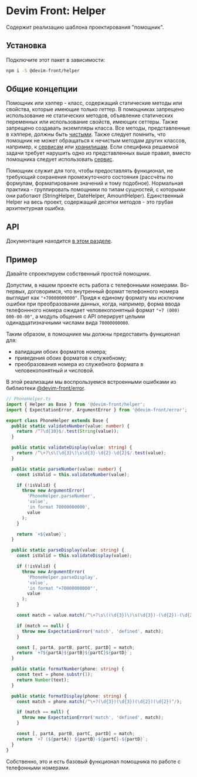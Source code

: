 # Devim Front: Helper

Содержит реализацию шаблона проектирования "помощник".

## Установка

Подключите этот пакет в зависимости:

```bash
npm i -S @devim-front/helper
```

## Общие концепции

Помощник или хэлпер - класс, содержащий статические методы или свойства, которые имеющие только геттер. В помощниках запрещено использование не статических методов, объявление статических переменных или использование свойств, имеющих сеттеры. Также запрещено создавать экземпляры класса. Все методы, представленные в хэлпере, должны быть [чистыми](https://ru.wikipedia.org/wiki/%D0%A7%D0%B8%D1%81%D1%82%D0%BE%D1%82%D0%B0_%D1%84%D1%83%D0%BD%D0%BA%D1%86%D0%B8%D0%B8). Также следует помнить, что помощник не может обращаться к нечистым методам других классов, например, к [сервисам](https://github.com/devim-front/service) или [хранилищам](https://github.com/devim-front/store). Если специфика решаемой задачи требует нарушить одно из представленных выше правил, вместо помощника следует использовать [сервис](https://github.com/devim-front/service).

Помощник служит для того, чтобы предоставлять функционал, не требующий сохранения промежуточного состояния (рассчёты по формулам, форматирование значений и тому подобное). Нормальная практика - группировать помощники по типам сущностей, с которыми они работают (StringHelper, DateHelper, AmountHelper). Единственный Helper на весь проект, содержащий десятки методов - это грубая архитектурная ошибка.

## API

Документация находится [в этом разделе](https://github.com/devim-front/helper/tree/master/docs).

## Пример

Давайте спроектируем собственный простой помощник.

Допустим, в нашем проекте есть работа с телефонными номерами. Во-первых, договоримся, что внутренный формат телефонного номера выглядит как `"+70000000000"`. Придя к единому формату мы исключим ошибки при преобразовании данных, когда, например, форма ввода телефоннного номера ожидает человекопонятный формат `"+7 (000) 000-00-00"`, а модуль общения с API оперирует целыми одинадцатизначными числами вида `70000000000`.

Таким образом, в помощнике мы должны предоставить функционал для:

- валидации обоих форматов номера;
- приведения обоих форматов к служебному;
- преобразования номера из служебного формата в человекопонятный и числовой.

В этой реализации мы воспрользуемся встроенными ошибками из библиотеки [@devim-front/error](https://github.com/devim-front/error).

```typescript
// PhoneHelper.ts
import { Helper as Base } from '@devim-front/helper';
import { ExpectationError, ArgumentError } from '@devim-front/error';

export class PhoneHelper extends Base {
  public static validateNumber(value: number) {
    return /^7\d{10}$/.test(String(value));
  }

  public static validateDisplay(value: string) {
    return /^\+7\s\(\d{3}\)\s\d{3}-\d{2}-\d{2}$/.test(value);
  }

  public static parseNumber(value: number) {
    const isValid = this.validateNumber(value);

    if (!isValid) {
      throw new ArgumentError(
        'PhoneHelper.parseNumber',
        'value',
        'in format 70000000000',
        value
      );
    }

    return `+${value}`;
  }

  public static parseDisplay(value: string) {
    const isValid = this.validateDisplay(value);

    if (!isValid) {
      throw new ArgumentError(
        'PhoneHelper.parseDisplay',
        'value',
        'in format "+70000000000"',
        value
      );
    }

    const match = value.match(/^\+7\s\((\d{3})\)\s(\d{3})-(\d{2})-(\d{2})$/);

    if (match == null) {
      throw new ExpectationError('match', 'defined', match);
    }

    const [, partA, partB, partC, partD] = match;
    return `+7${partA}${partB}${partC}${partD}`;
  }

  public static formatNumber(phone: string) {
    const text = phone.substr(1);
    return Number(text);
  }

  public static formatDisplay(phone: string) {
    const match = phone.match(/^\+7(\d{3})(\d{3})(\d{2})(\d{2})^/);

    if (match == null) {
      throw new ExpectationError('match', 'defined', match);
    }

    const [, partA, partB, partC, partD] = match;
    return `+7 (${partA}) ${partB}-${partC}-${partD}`;
  }
}
```

Собственно, это и есть базовый функционал помощника по работе с телефонными номерами.
